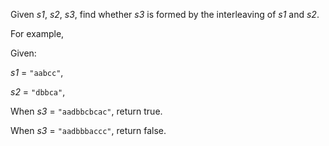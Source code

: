 

Given *s1*, *s2*, *s3*, find whether *s3* is formed by the interleaving of *s1* and *s2*.



For example,<br />
Given:<br />
*s1* = `"aabcc"`,<br />
*s2* = `"dbbca"`,



When *s3* = `"aadbbcbcac"`, return true.<br />
When *s3* = `"aadbbbaccc"`, return false.

